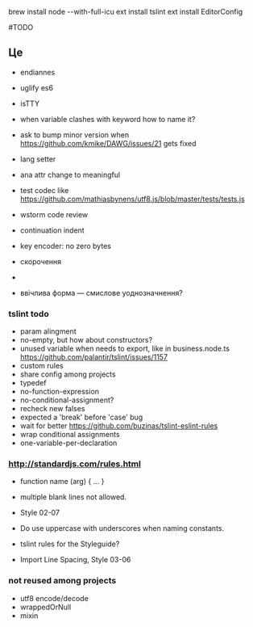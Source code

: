 brew install node --with-full-icu
ext install tslint
ext install EditorConfig


#TODO

## Це
- endiannes
- uglify es6
- isTTY
- when variable clashes with keyword how to name it?
- ask to bump minor version when https://github.com/kmike/DAWG/issues/21 gets fixed
- lang setter
- ana attr change to meaningful
- test codec like https://github.com/mathiasbynens/utf8.js/blob/master/tests/tests.js
- wstorm code review
- continuation indent
- key encoder: no zero bytes

- скорочення
- <supplied>
- ввічлива форма — смислове уоднозначнення?


### tslint todo
- param alingment
- no-empty, but how about constructors?
- unused variable when needs to export, like in business.node.ts https://github.com/palantir/tslint/issues/1157
- custom rules
- share config among projects
- typedef
- no-function-expression
- no-conditional-assignment?
- recheck new falses
- expected a 'break' before 'case' bug
- wait for better https://github.com/buzinas/tslint-eslint-rules
- wrap conditional assignments
- one-variable-per-declaration

### http://standardjs.com/rules.html
- function name (arg) { ... }
- multiple blank lines not allowed.


- Style 02-07
- Do use uppercase with underscores when naming constants.
- tslint rules for the Styleguide?
- Import Line Spacing, Style 03-06

### not reused among projects
- utf8 encode/decode
- wrappedOrNull
- mixin
